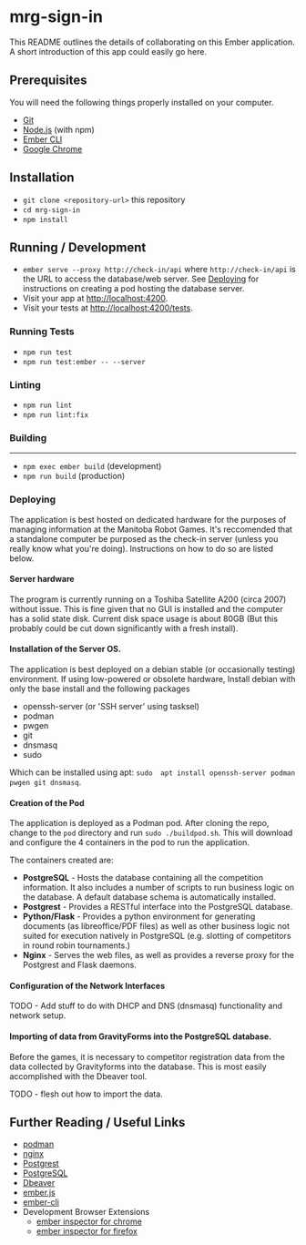 # mrg-sign-in

This README outlines the details of collaborating on this Ember application.
A short introduction of this app could easily go here.

## Prerequisites

You will need the following things properly installed on your computer.

- [Git](https://git-scm.com/)
- [Node.js](https://nodejs.org/) (with npm)
- [Ember CLI](https://cli.emberjs.com/release/)
- [Google Chrome](https://google.com/chrome/)

## Installation

- `git clone <repository-url>` this repository
- `cd mrg-sign-in`
- `npm install`

## Running / Development

- `ember serve --proxy http://check-in/api` where `http://check-in/api` is the URL to access the database/web server. See [Deploying](#Deploying) for instructions on creating a pod hosting the database server.
- Visit your app at [http://localhost:4200](http://localhost:4200).
- Visit your tests at [http://localhost:4200/tests](http://localhost:4200/tests).

### Running Tests

- `npm run test`
- `npm run test:ember -- --server`

### Linting

- `npm run lint`
- `npm run lint:fix`

### Building
****
- `npm exec ember build` (development)
- `npm run build` (production)

### Deploying
The application is best hosted on dedicated hardware for the purposes of managing information at the Manitoba Robot Games. It's reccomended that a standalone computer be purposed as the check-in server (unless you really know what you're doing). Instructions on how to do so are listed below.

#### Server hardware
The program is currently running on a Toshiba Satellite A200 (circa 2007) without issue. This is fine given that no GUI is installed and the computer has a solid state disk. Current disk space usage is about 80GB (But this probably could be cut down significantly with a fresh install).

#### Installation of the Server OS.
The application is best deployed on a debian stable (or occasionally testing) environment. If using low-powered or obsolete hardware, Install debian with only the base install and the following packages
  - openssh-server (or 'SSH server' using tasksel)
  - podman
  - pwgen
  - git
  - dnsmasq
  - sudo

Which can be installed using apt: `sudo  apt install openssh-server podman pwgen git dnsmasq`.

#### Creation of the Pod
The application is deployed as a Podman pod. After cloning the repo, change to the `pod` directory and run `sudo ./buildpod.sh`. This will download and configure the 4 containers in the pod to run the application.

The containers created are:
* **PostgreSQL** - Hosts the database containing all the competition information. It also includes a number of scripts to run business logic on the database. A default database schema is automatically installed.
* **Postgrest** - Provides a RESTful interface into the PostgreSQL database.
* **Python/Flask** - Provides a python environment for generating documents (as libreoffice/PDF files) as well as other business logic not suited for execution natively in PostgreSQL (e.g. slotting of competitors in round robin tournaments.)
* **Nginx** - Serves the web files, as well as provides a reverse proxy for the Postgrest and Flask daemons.

#### Configuration of the Network Interfaces
TODO - Add stuff to do with DHCP and DNS (dnsmasq) functionality and network setup.

#### Importing of data from GravityForms into the PostgreSQL database.
Before the games, it is necessary to competitor registration data from the data collected by Gravityforms into the database. This is most easily accomplished with the Dbeaver tool.

TODO - flesh out how to import the data.

## Further Reading / Useful Links

- [podman](https://podman.io/)
- [nginx](https://nginx.org/en/)
- [Postgrest](https://postgrest.org)
- [PostgreSQL](https://www.postgresql.org/)
- [Dbeaver](https://dbeaver.io/)
- [ember.js](https://emberjs.com/)
- [ember-cli](https://cli.emberjs.com/release/)
- Development Browser Extensions
  - [ember inspector for chrome](https://chrome.google.com/webstore/detail/ember-inspector/bmdblncegkenkacieihfhpjfppoconhi)
  - [ember inspector for firefox](https://addons.mozilla.org/en-US/firefox/addon/ember-inspector/)
